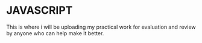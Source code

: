 # JAVASCRIPT
This is where i will be uploading my practical work for evaluation and review by anyone who can help make it better.
